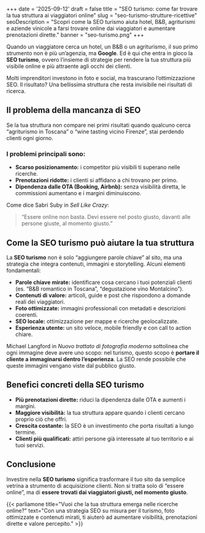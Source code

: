 +++
date = '2025-09-12'
draft = false
title = "SEO turismo: come far trovare la tua struttura ai viaggiatori online"
slug = "seo-turismo-strutture-ricettive"
seoDescription = "Scopri come la SEO turismo aiuta hotel, B&B, agriturismi e aziende vinicole a farsi trovare online dai viaggiatori e aumentare prenotazioni dirette."
banner = "seo-turismo.png"
+++

Quando un viaggiatore cerca un hotel, un B&B o un agriturismo, il suo primo strumento non è più un’agenzia, ma **Google**. Ed è qui che entra in gioco la **SEO turismo**, ovvero l’insieme di strategie per rendere la tua struttura più visibile online e più attraente agli occhi dei clienti.

Molti imprenditori investono in foto e social, ma trascurano l’ottimizzazione SEO. Il risultato? Una bellissima struttura che resta invisibile nei risultati di ricerca.

## Il problema della mancanza di SEO

Se la tua struttura non compare nei primi risultati quando qualcuno cerca “agriturismo in Toscana” o “wine tasting vicino Firenze”, stai perdendo clienti ogni giorno.

### I problemi principali sono:
- **Scarso posizionamento:** i competitor più visibili ti superano nelle ricerche.
- **Prenotazioni ridotte:** i clienti si affidano a chi trovano per primo.
- **Dipendenza dalle OTA (Booking, Airbnb):** senza visibilità diretta, le commissioni aumentano e i margini diminuiscono.

Come dice Sabri Suby in *Sell Like Crazy*:
> “Essere online non basta. Devi essere nel posto giusto, davanti alle persone giuste, al momento giusto.”

## Come la SEO turismo può aiutare la tua struttura

La **SEO turismo** non è solo “aggiungere parole chiave” al sito, ma una strategia che integra contenuti, immagini e storytelling. Alcuni elementi fondamentali:

- **Parole chiave mirate:** identificare cosa cercano i tuoi potenziali clienti (es. “B&B romantico in Toscana”, “degustazione vino Montalcino”).
- **Contenuti di valore:** articoli, guide e post che rispondono a domande reali dei viaggiatori.
- **Foto ottimizzate:** immagini professionali con metadati e descrizioni coerenti.
- **SEO locale:** ottimizzazione per mappe e ricerche geolocalizzate.
- **Esperienza utente:** un sito veloce, mobile friendly e con call to action chiare.

Michael Langford in *Nuovo trattato di fotografia moderna* sottolinea che ogni immagine deve avere uno scopo: nel turismo, questo scopo è **portare il cliente a immaginarsi dentro l’esperienza**. La SEO rende possibile che queste immagini vengano viste dal pubblico giusto.

## Benefici concreti della SEO turismo

- **Più prenotazioni dirette:** riduci la dipendenza dalle OTA e aumenti i margini.
- **Maggiore visibilità:** la tua struttura appare quando i clienti cercano proprio ciò che offri.
- **Crescita costante:** la SEO è un investimento che porta risultati a lungo termine.
- **Clienti più qualificati:** attiri persone già interessate al tuo territorio e ai tuoi servizi.

## Conclusione

Investire nella **SEO turismo** significa trasformare il tuo sito da semplice vetrina a strumento di acquisizione clienti. Non si tratta solo di “essere online”, ma di **essere trovati dai viaggiatori giusti, nel momento giusto**.

{{< parliamone title="Vuoi che la tua struttura emerga nelle ricerche online?" text="Con una strategia SEO su misura per il turismo, foto ottimizzate e contenuti mirati, ti aiuterò ad aumentare visibilità, prenotazioni dirette e valore percepito." >}}
